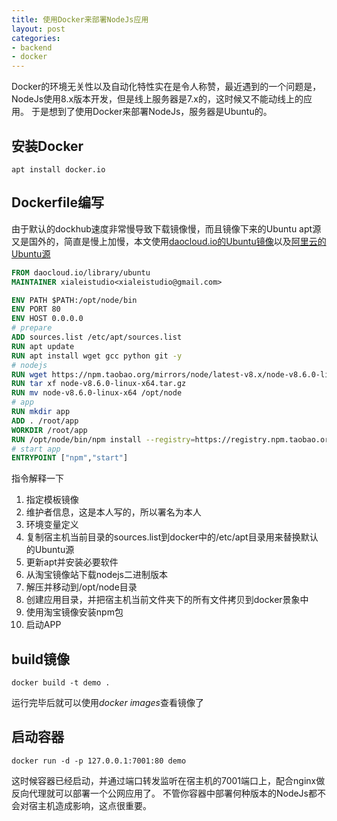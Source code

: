 ```yaml
---
title: 使用Docker来部署NodeJs应用
layout: post
categories:
- backend
- docker
---
```


Docker的环境无关性以及自动化特性实在是令人称赞，最近遇到的一个问题是，NodeJs使用8.x版本开发，但是线上服务器是7.x的，这时候又不能动线上的应用。
于是想到了使用Docker来部署NodeJs，服务器是Ubuntu的。
## 安装Docker
```
apt install docker.io
```
## Dockerfile编写
由于默认的dockhub速度非常慢导致下载镜像慢，而且镜像下来的Ubuntu apt源又是国外的，简直是慢上加慢，本文使用[daocloud.io的Ubuntu镜像](https://www.daocloud.io/)以及[阿里云的Ubuntu源](http://mirrors.aliyun.com/)

```dockerfile
FROM daocloud.io/library/ubuntu
MAINTAINER xialeistudio<xialeistudio@gmail.com>

ENV PATH $PATH:/opt/node/bin
ENV PORT 80
ENV HOST 0.0.0.0
# prepare
ADD sources.list /etc/apt/sources.list
RUN apt update
RUN apt install wget gcc python git -y
# nodejs
RUN wget https://npm.taobao.org/mirrors/node/latest-v8.x/node-v8.6.0-linux-x64.tar.gz
RUN tar xf node-v8.6.0-linux-x64.tar.gz
RUN mv node-v8.6.0-linux-x64 /opt/node
# app
RUN mkdir app
ADD . /root/app
WORKDIR /root/app
RUN /opt/node/bin/npm install --registry=https://registry.npm.taobao.org
# start app
ENTRYPOINT ["npm","start"]
```
指令解释一下
1. 指定模板镜像
2. 维护者信息，这是本人写的，所以署名为本人
3. 环境变量定义
4. 复制宿主机当前目录的sources.list到docker中的/etc/apt目录用来替换默认的Ubuntu源
5. 更新apt并安装必要软件
6. 从淘宝镜像站下载nodejs二进制版本
7. 解压并移动到/opt/node目录
8. 创建应用目录，并把宿主机当前文件夹下的所有文件拷贝到docker景象中
9. 使用淘宝镜像安装npm包
10. 启动APP

## build镜像
```
docker build -t demo .
```
运行完毕后就可以使用*docker images*查看镜像了

## 启动容器
```
docker run -d -p 127.0.0.1:7001:80 demo
```
这时候容器已经启动，并通过端口转发监听在宿主机的7001端口上，配合nginx做反向代理就可以部署一个公网应用了。
不管你容器中部署何种版本的NodeJs都不会对宿主机造成影响，这点很重要。